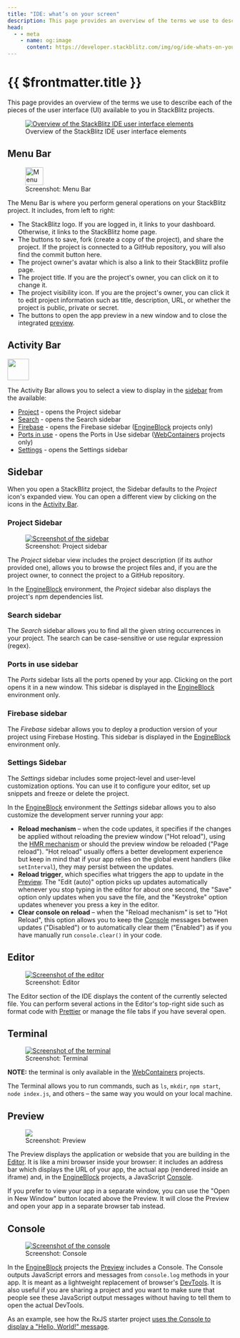 ```yaml
---
title: "IDE: what’s on your screen"
description: This page provides an overview of the terms we use to describe each of the pieces of the UI available to you in StackBlitz projects.
head:
  - - meta
    - name: og:image
      content: https://developer.stackblitz.com/img/og/ide-whats-on-your-screen.png
---
```


# {{ $frontmatter.title }}

This page provides an overview of the terms we use to describe each of the pieces of the user interface (UI) available to you in StackBlitz projects.

<figure>
    <a target="_blank" href="./assets/editor-ui/overview.png"><img alt="Overview of the StackBlitz IDE user interface elements" src="./assets/editor-ui/overview.png" /></a>
    <figcaption>Overview of the StackBlitz IDE user interface elements</figcaption>
</figure>

## Menu Bar

<figure>
  <a target="_blank" href="./assets/editor-ui/menu-bar.png">
    <img alt="Menu Bar screenshot" src="./assets/editor-ui/menu-bar.png" height="40" />
  </a>
  <figcaption>Screenshot: Menu Bar</figcaption>
</figure>

The Menu Bar is where you perform general operations on your StackBlitz project. It includes, from left to right:

- The StackBlitz logo. If you are logged in, it links to your dashboard. Otherwise, it links to the StackBlitz home page.
- The buttons to save, fork (create a copy of the project), and share the project. If the project is connected to a GitHub repository, you will also find the commit button here.
- The project owner's avatar which is also a link to their StackBlitz profile page.
- The project title. If you are the project's owner, you can click on it to change it.
- The project visibility icon. If you are the project's owner, you can click it to edit project information such as title, description, URL, or whether the project is public, private or secret.
- The buttons to open the app preview in a new window and to close the integrated [preview](#preview).

## Activity Bar

<a target="_blank" href="./assets/editor-ui/activity-bar.png" class="float-right">
  <img alt="" src="./assets/editor-ui/activity-bar.png" width="48" />
</a>

The Activity Bar allows you to select a view to display in the [sidebar](#side-bar) from the available:

- [Project](#project-sidebar) - opens the Project sidebar
- [Search](#search-sidebar) - opens the Search sidebar
- [Firebase](#firebase-sidebar)  - opens the Firebase sidebar ([EngineBlock][] projects only)
- [Ports in use](#ports-in-use-sidebar)  - opens the Ports in Use sidebar ([WebContainers][] projects only)
- [Settings](#settings-sidebar)  - opens the Settings sidebar

## Sidebar

When you open a StackBlitz project, the Sidebar defaults to the _Project_ icon's expanded view. You can open a different view by clicking on the icons in the [Activity Bar](#activity-bar).

### Project Sidebar

<figure class="float-left" style="width: 200px">
  <a target="_blank" href="./assets/editor-ui/side-bar.png">
    <img alt="Screenshot of the sidebar" src="./assets/editor-ui/side-bar.png" />
  </a>
  <figcaption>Screenshot: Project sidebar</figcaption>
</figure>

The _Project_ sidebar view includes the project description (if its author provided one), allows you to browse the project files and, if you are the project owner, to connect the project to a GitHub repository.

In the [EngineBlock][] environment, the _Project_ sidebar also displays the project's npm dependencies list.

### Search sidebar

The _Search_ sidebar allows you to find all the given string occurrences in your project. The search can be case-sensitive or use regular expression (regex).

### Ports in use sidebar

The _Ports_ sidebar lists all the ports opened by your app. Clicking on the port opens it in a new window. This sidebar is displayed in the [EngineBlock][] environment only.

### Firebase sidebar

The _Firebase_ sidebar allows you to deploy a production version of your project using Firebase Hosting. This sidebar is displayed in the [EngineBlock][] environment only.

### Settings Sidebar

The _Settings_ sidebar includes some project-level and user-level customization options. You can use it to configure your editor, set up snippets and freeze or delete the project.

In the [EngineBlock][] environment the _Settings_ sidebar allows you to also customize the development server running your app:

- **Reload mechanism** – when the code updates, it specifies if the changes be applied without reloading the preview window ("Hot reload"), using the [HMR mechanism](https://webpack.js.org/concepts/hot-module-replacement/) or should the preview window be reloaded ("Page reload"). "Hot reload" usually offers a better development experience but keep in mind that if your app relies on the global event handlers (like `setInterval`), they may persist between the updates.
- **Reload trigger**, which specifies what triggers the app to update in the [Preview](#preview). The "Edit (auto)" option picks up updates automatically whenever you stop typing in the editor for about one second, the "Save" option only updates when you save the file, and the "Keystroke" option updates whenever you press a key in the editor.
- **Clear console on reload** – when the "Reload mechanism" is set to "Hot Reload", this option allows you to keep the [Console](#console) messages between updates ("Disabled") or to automatically clear them ("Enabled") as if you have manually run `console.clear()` in your code.

## Editor

<figure style="width: 400px">
  <a target="_blank" href="./assets/editor-ui/editor.png">
    <img alt="Screenshot of the editor" src="./assets/editor-ui/editor.png"/>
  </a>
  <figcaption>Screenshot: Editor</figcaption>
</figure>

The Editor section of the IDE displays the content of the currently selected file. You can perform several actions in the Editor's top-right side such as format code with [Prettier](https://prettier.io) or manage the file tabs if you have several open.

## Terminal

<figure style="width: 400px">
  <a target="_blank" href="./assets/editor-ui/terminal.png">
    <img alt="Screenshot of the terminal" src="./assets/editor-ui/terminal.png" />
  </a>
  <figcaption>Screenshot: Terminal</figcaption>
</figure>

**NOTE:** the terminal is only available in the [WebContainers][] projects.

The Terminal allows you to run commands, such as `ls`, `mkdir`, `npm start`, `node index.js`, and others – the same way you would on your local machine.

## Preview

<figure class="float-right" style="width: 300px">
  <a target="_blank" href="./assets/editor-ui/preview.png">
    <img lang="Screenshot of the preview pane" src="./assets/editor-ui/preview.png" />
  </a>
  <figcaption>Screenshot: Preview</figcaption>
</figure>

The Preview displays the application or webside that you are building in the [Editor](#editor). It is like a mini browser inside your browser: it includes an address bar which displays the URL of your app, the actual app (rendered inside an iframe) and, in the [EngineBlock][] projects, a JavaScript [Console](#console).

If you prefer to view your app in a separate window, you can use the "Open in New Window" button located above the Preview. It will close the Preview and open your app in a separate browser tab instead.

## Console

<figure class="float-right" style="width: 300px">
  <a target="_blank" href="./assets/editor-ui/console.png">
    <img alt="Screenshot of the console" src="./assets/editor-ui/console.png" />
  </a>
  <figcaption>Screenshot: Console</figcaption>
</figure>

In the [EngineBlock][] projects the [Preview](#preview) includes a Console. The Console outputs JavaScript errors and messages from `console.log` methods in your app. It is meant as a lightweight replacement of browser's [DevTools](https://developer.chrome.com/docs/devtools/overview/#console). It is also useful if you are sharing a project and you want to make sure that people see these JavaScript output messages without having to tell them to open the actual DevTools.

As an example, see how the RxJS starter project [uses the Console to display a "Hello, World!" message](https://stackblitz.com/edit/rxjs?devtoolsheight=60).

[EngineBlock]: /guides/user-guide/available-environments
[WebContainers]: /guides/user-guide/available-environments

